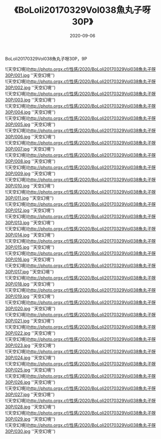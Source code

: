 ﻿---
layout: post
title: 《BoLoli20170329Vol038魚丸子呀30P》
date: 2020-09-06
img: http://photo.orgx.cf/性感/2020/BoLoli20170329Vol038魚丸子呀30P/000.jpg
tags: [美女,性感,泳衣]
---

BoLoli20170329Vol038魚丸子呀30P，9P



![天空幻境](http://photo.orgx.cf/性感/2020/BoLoli20170329Vol038魚丸子呀30P/001.jpg ''天空幻境'')<br>
![天空幻境](http://photo.orgx.cf/性感/2020/BoLoli20170329Vol038魚丸子呀30P/002.jpg ''天空幻境'')<br>
![天空幻境](http://photo.orgx.cf/性感/2020/BoLoli20170329Vol038魚丸子呀30P/003.jpg ''天空幻境'')<br>
![天空幻境](http://photo.orgx.cf/性感/2020/BoLoli20170329Vol038魚丸子呀30P/004.jpg ''天空幻境'')<br>
![天空幻境](http://photo.orgx.cf/性感/2020/BoLoli20170329Vol038魚丸子呀30P/005.jpg ''天空幻境'')<br>
![天空幻境](http://photo.orgx.cf/性感/2020/BoLoli20170329Vol038魚丸子呀30P/006.jpg ''天空幻境'')<br>
![天空幻境](http://photo.orgx.cf/性感/2020/BoLoli20170329Vol038魚丸子呀30P/007.jpg ''天空幻境'')<br>
![天空幻境](http://photo.orgx.cf/性感/2020/BoLoli20170329Vol038魚丸子呀30P/008.jpg ''天空幻境'')<br>
![天空幻境](http://photo.orgx.cf/性感/2020/BoLoli20170329Vol038魚丸子呀30P/009.jpg ''天空幻境'')<br>
![天空幻境](http://photo.orgx.cf/性感/2020/BoLoli20170329Vol038魚丸子呀30P/010.jpg ''天空幻境'')<br>
![天空幻境](http://photo.orgx.cf/性感/2020/BoLoli20170329Vol038魚丸子呀30P/011.jpg ''天空幻境'')<br>
![天空幻境](http://photo.orgx.cf/性感/2020/BoLoli20170329Vol038魚丸子呀30P/012.jpg ''天空幻境'')<br>
![天空幻境](http://photo.orgx.cf/性感/2020/BoLoli20170329Vol038魚丸子呀30P/013.jpg ''天空幻境'')<br>
![天空幻境](http://photo.orgx.cf/性感/2020/BoLoli20170329Vol038魚丸子呀30P/014.jpg ''天空幻境'')<br>
![天空幻境](http://photo.orgx.cf/性感/2020/BoLoli20170329Vol038魚丸子呀30P/015.jpg ''天空幻境'')<br>
![天空幻境](http://photo.orgx.cf/性感/2020/BoLoli20170329Vol038魚丸子呀30P/016.jpg ''天空幻境'')<br>
![天空幻境](http://photo.orgx.cf/性感/2020/BoLoli20170329Vol038魚丸子呀30P/017.jpg ''天空幻境'')<br>
![天空幻境](http://photo.orgx.cf/性感/2020/BoLoli20170329Vol038魚丸子呀30P/018.jpg ''天空幻境'')<br>
![天空幻境](http://photo.orgx.cf/性感/2020/BoLoli20170329Vol038魚丸子呀30P/019.jpg ''天空幻境'')<br>
![天空幻境](http://photo.orgx.cf/性感/2020/BoLoli20170329Vol038魚丸子呀30P/020.jpg ''天空幻境'')<br>
![天空幻境](http://photo.orgx.cf/性感/2020/BoLoli20170329Vol038魚丸子呀30P/021.jpg ''天空幻境'')<br>
![天空幻境](http://photo.orgx.cf/性感/2020/BoLoli20170329Vol038魚丸子呀30P/022.jpg ''天空幻境'')<br>
![天空幻境](http://photo.orgx.cf/性感/2020/BoLoli20170329Vol038魚丸子呀30P/023.jpg ''天空幻境'')<br>
![天空幻境](http://photo.orgx.cf/性感/2020/BoLoli20170329Vol038魚丸子呀30P/024.jpg ''天空幻境'')<br>
![天空幻境](http://photo.orgx.cf/性感/2020/BoLoli20170329Vol038魚丸子呀30P/025.jpg ''天空幻境'')<br>
![天空幻境](http://photo.orgx.cf/性感/2020/BoLoli20170329Vol038魚丸子呀30P/026.jpg ''天空幻境'')<br>
![天空幻境](http://photo.orgx.cf/性感/2020/BoLoli20170329Vol038魚丸子呀30P/027.jpg ''天空幻境'')<br>
![天空幻境](http://photo.orgx.cf/性感/2020/BoLoli20170329Vol038魚丸子呀30P/028.jpg ''天空幻境'')<br>
![天空幻境](http://photo.orgx.cf/性感/2020/BoLoli20170329Vol038魚丸子呀30P/029.jpg ''天空幻境'')<br>
![天空幻境](http://photo.orgx.cf/性感/2020/BoLoli20170329Vol038魚丸子呀30P/030.jpg ''天空幻境'')<br>